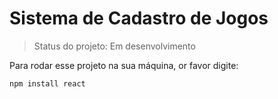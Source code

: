# Sistema de Cadastro de Jogos 

>Status do projeto: Em desenvolvimento

Para rodar esse projeto na sua máquina, or favor digite:
```
npm install react
```
